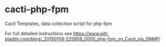 # cacti-php-fpm
Cacti Templates, data collection script for php-fpm

For full detailed instructions see https://www.pitt-pladdy.com/blog/_20150108-225908_0000_php-fpm_on_Cacti_via_SNMP/

